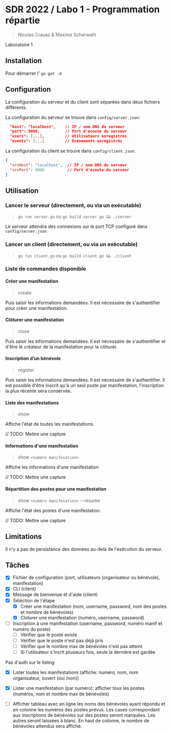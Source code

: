 # SDR 2022 / Labo 1 - Programmation répartie

> Nicolas Crauaz & Maxime Scharwath

Laboratoire 1

## Installation

Pour démarrer l'
`go get -d`

## Configuration

La configuration du serveur et du client sont séparées dans deux fichiers différents.

La configuration du serveur se trouve dans `config/server.json`:

```json
  "host": "localhost",    // IP / nom DNS du serveur
  "port": 9000,           // Port d'écoute du serveur
  "users": [...],         // Utilisateurs enregistrés
  "events": [...]         // Evénements enregistrés
```

La configuration du client se trouve dans `config/client.json`:

```json
{
  "srvHost": "localhost",  // IP / nom DNS du serveur
  "srvPort": 9000          // Port d'écoute du serveur
}
```

## Utilisation

### Lancer le serveur (directement, ou via un exécutable)

> `go run server.go`
> ou
> `go build server.go && ./server`

Le serveur attendra des connexions sur le port TCP configuré dans `config/server.json`

### Lancer un client (directement, ou via un exécutable)

> `go run client.go`
> ou
> `go build client.go && ./client`

### Liste de commandes disponible

#### Créer une manifestation

> create

Puis saisir les informations demandées. Il est nécessaire de s'authentifier pour créer une manifestation.

#### Clôturer une manifestation

> close

Puis saisir les informations demandées.
Il est nécessaire de s'authentifier et d'être le créateur de la manifestation pour la clôturer.

#### Inscription d’un bénévole

> register

Puis saisir les informations demandées. Il est nécessaire de s'authentifier.
Il est possible d'être inscrit qu'à un seul poste par manifestation, l'inscription la plus récente sera conservée.

#### Liste des manifestations

> show

Affiche l'état de toutes les manifestations.

// TODO: Mettre une capture

#### Informations d'une manifestation

> show `<numéro manifesation>`

Affiche les informations d'une manifestation

// TODO: Mettre une capture

#### Répartition des postes pour une manifestation

> show `<numéro manifesation>` --resume

Affiche l'état des postes d'une manifestation.

// TODO: Mettre une capture

## Limitations

Il n'y a pas de persistance des données au-delà de l'exécution du serveur.

## Tâches

- [x] Fichier de configuration (port, utilisateurs (organisateur ou bénévole), manifestation)
- [x] CLI (client)
- [x] Message de bienvenue et d'aide (client)
- [x] Séléction de l'étape
    - [x] Créer une manifestation (nom, username, password, nom des postes et nombre de bénévoles)
    - [x] Cloturer une manifestation (numéro, username, password)
- [ ] Inscription à une manifestation (username, password, numéro manif et numéro du poste)
    - [ ] Vérifier que le poste existe
    - [ ] Vérifier que le poste n'est pas déjà pris
    - [ ] Vérifier que le nombre max de bénévoles n'est pas atteint
    - [ ] Si l'utilisateur s'incrit plusieurs fois, seule la dernière est gardée

Pas d'auth sur le listing

- [x] Lister toutes les manifestations (affiche: numéro, nom, nom organisateur, ouvert (oui /non))

- [x] Lister une manifestation (par numéro): afficher tous les postes (numéros, nom et nombre max de bénévoles)

- [ ] Afficher tableau avec en ligne les noms des bénévoles ayant répondu et en colonne les
  numéros des postes prévus. Les cases correspondant aux inscriptions de bénévoles sur des postes seront marquées. Les
  autres seront laissées à blanc. En haut de colonne, le nombre de bénévoles attendus sera affiché. 